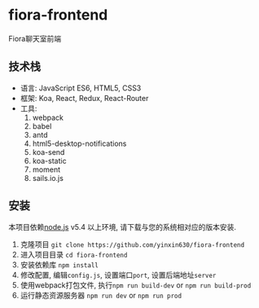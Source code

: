 # fiora-frontend

Fiora聊天室前端

## 技术栈

* 语言: JavaScript ES6, HTML5, CSS3
* 框架: Koa, React, Redux, React-Router
* 工具:   
    1. webpack
    2. babel
    3. antd
    4. html5-desktop-notifications
    5. koa-send
    6. koa-static
    7. moment
    8. sails.io.js
    
## 安装

本项目依赖[node.js](http://npm.taobao.org/mirrors/node) v5.4 以上环境, 请下载与您的系统相对应的版本安装.  

1. 克隆项目 `git clone https://github.com/yinxin630/fiora-frontend`
2. 进入项目目录 `cd fiora-frontend`
3. 安装依赖库 `npm install`
4. 修改配置, 编辑`config.js`, 设置端口`port`, 设置后端地址`server`
5. 使用webpack打包文件, 执行`npm run build-dev` or `npm run build-prod` 
6. 运行静态资源服务器 `npm run dev` or `npm run prod`